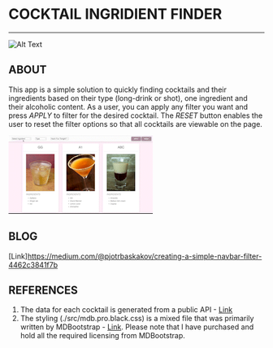 COCKTAIL INGRIDIENT FINDER
=========================
-------------------------

![Alt Text](https://media.giphy.com/media/vFKqnCdLPNOKc/giphy.gif)

ABOUT
-----

This app is a simple solution to quickly finding cocktails and their ingredients based on their type (long-drink or shot), one
ingredient and their alcoholic content. As a user, you can apply any filter you want and press *APPLY* to filter for the 
desired cocktail. The *RESET* button enables the user to reset the filter options so that all cocktails are viewable on the page.

![Image](https://github.com/Baskakovs/phase-1-project/blob/main/phase-1-project/short-walk-through.gif)

BLOG
----
[Link]https://medium.com/@pjotrbaskakov/creating-a-simple-navbar-filter-4462c3841f7b

REFERENCES
----------

1. The data for each cocktail is generated from a public API - [Link](https://www.thecocktaildb.com/api/json/v1/1/search.php?s)
2. The styling (./src/mdb.pro.black.css) is a mixed file that was primarily written by MDBootstrap - [Link](https://mdbootstrap.com/). Please note that I have purchased and hold all the required licensing from MDBootstrap.





